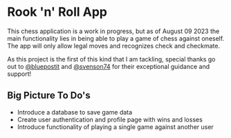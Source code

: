 # Rook 'n' Roll App

This chess application is a work in progress, but as of August 09 2023 the main functionality lies in being able to play a game of chess against oneself. The app will only allow legal moves and recognizes check and checkmate.

As this project is the first of this kind that I am tackling, special thanks go out to [@bluepostit](https://github.com/bluepostit) and [@svenson74](https://github.com/svenson74) for their exceptional guidance and support!

## Big Picture To Do's

- Introduce a database to save game data
- Create user authentication and profile page with wins and losses
- Introduce functionality of playing a single game against another user
